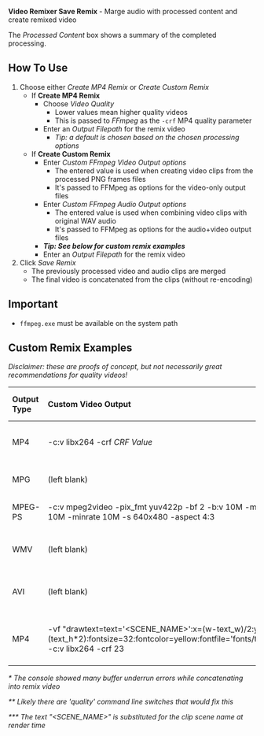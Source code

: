 **Video Remixer Save Remix** - Marge audio with processed content and create remixed video

The _Processed Content_ box shows a summary of the completed processing.

## How To Use
1. Choose either _Create MP4 Remix_ or _Create Custom Remix_
    - If **Create MP4 Remix**
        - Choose _Video Quality_
            - Lower values mean higher quality videos
            - This is passed to _FFmpeg_ as the `-crf` MP4 quality parameter
        - Enter an _Output Filepath_ for the remix video
            - _Tip: a default is chosen based on the chosen processing options_
    - If **Create Custom Remix**
        - Enter _Custom FFmpeg Video Output options_
            - The entered value is used when creating video clips from the processed PNG frames files
            - It's passed to FFMpeg as options for the video-only output files
        - Enter _Custom FFmpeg Audio Output options_
            - The entered value is used when combining video clips with original WAV audio
            - It's passed to FFMpeg as options for the audio+video output files
        - **_Tip: See below for custom remix examples_**
        - Enter an _Output Filepath_ for the remix video
1. Click _Save Remix_
    - The previously processed video and audio clips are merged
    - The final video is concatenated from the clips (without re-encoding)

## Important
- `ffmpeg.exe` must be available on the system path

## Custom Remix Examples
_Disclaimer: these are proofs of concept, but not necessarily great recommendations for quality videos!_

| Output Type | Custom Video Output | Custom Audio Output | Filename | Results |
| :- | :- | :- | :- | :- |
| MP4 | -c:v libx264 -crf _CRF Value_ | -c:a aac | video.mp4 | Options used for standard MP4 remix output |
| MPG | (left blank) | -codec: a mp3 | video.mpg | Video with sound played great |
| MPEG-PS | -c:v mpeg2video -pix_fmt yuv422p -bf 2 -b:v 10M -maxrate 10M -minrate 10M -s 640x480 -aspect 4:3 | -c:a pcm_s16be -f vob | video.vob | Video+sound played great (with VLC)* |
| WMV | (left blank) | (left blank) | video.wmv | Video+sound played but was very low quality** |
| AVI | (left blank) | (left blank) | video.avi | Video+sound played but was very low quality** |
| MP4 | -vf "drawtext=text='<SCENE_NAME>':x=(w-text_w)/2:y=h-(text_h*2):fontsize=32:fontcolor=yellow:fontfile='fonts/trim.ttf'" -c:v libx264 -crf 23 | -c:a aac | video.mp4 | Standard MP4 remix video with scene name label*** |

_* The console showed many buffer underrun errors while concatenating into remix video_

_** Likely there are 'quality' command line switches that would fix this_

_*** The text "<SCENE_NAME>" is substituted for the clip scene name at render time_